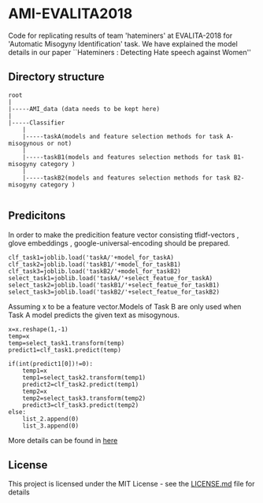 # AMI-EVALITA2018
Code for replicating results of team 'hateminers' at EVALITA-2018 for 'Automatic Misogyny Identification' task. We have explained the model details in our paper ``Hateminers : Detecting Hate speech against Women''

## Directory structure
```
root
|
|-----AMI_data (data needs to be kept here) 
|
|-----Classifier
	|
	|-----taskA(models and feature selection methods for task A- misogynous or not)
	|
	|-----taskB1(models and features selection methods for task B1- misogyny category )
	|
	|-----taskB2(models and features selection methods for task B2- misogyny category )
		
```
## Predicitons
In order to make the predicition feature vector consisting tfidf-vectors , glove embeddings , google-universal-encoding should be prepared.

```
clf_task1=joblib.load('taskA/'+model_for_taskA)
clf_task2=joblib.load('taskB1/'+model_for_taskB1)
clf_task3=joblib.load('taskB2/'+model_for_taskB2)
select_task1=joblib.load('taskA/'+select_featue_for_taskA)
select_task2=joblib.load('taskB1/'+select_featue_for_taskB1)
select_task3=joblib.load('taskB2/'+select_featue_for_taskB2)
```
Assuming x to be a feature vector.Models of Task B are only used when Task A model predicts the given text as misogynous. 
```
x=x.reshape(1,-1)
temp=x
temp=select_task1.transform(temp)
predict1=clf_task1.predict(temp)

if(int(predict1[0])!=0):
	temp1=x
	temp1=select_task2.transform(temp1)
	predict2=clf_task2.predict(temp1)
	temp2=x
	temp2=select_task3.transform(temp2)
	predict3=clf_task3.predict(temp2)
else:
	list_2.append(0)
	list_3.append(0)
```
More details can be found in [here](Classifier/Submit_test.ipynb)

## License

This project is licensed under the MIT License - see the [LICENSE.md](LICENSE.md) file for details
